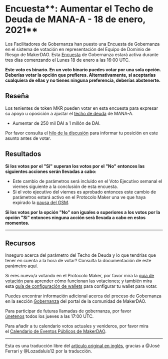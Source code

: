 # Encuesta**: Aumentar el Techo de Deuda de MANA-A - 18 de enero, 2021**

Los Facilitadores de Gobernanza han puesto una Encuesta de Gobernanza en el sistema de votación en representación del Equipo de Dominio de Riesgo de MakerDAO. Esta [Encuesta](https://community-development.makerdao.com/en/learn/governance/on-chain-gov/) de Gobernanza estará activa durante tres días comenzando el Lunes 18 de enero a las 16:00 UTC.

**Este voto es binario. En un voto binario puedes votar por una sola opción. Deberías votar la opción que prefieres. Alternativamente, si aceptarías cualquiera de ellas y no tienes ninguna preferencia, deberías abstenerte.**

## **Reseña**

Los tenientes de token MKR pueden votar en esta encuesta para expresar su apoyo u oposición a ajustar el [techo de deuda](https://community-development.makerdao.com/en/learn/governance/param-debt-ceiling/) de MANA-A.

- Aumentar de 250 mil DAI a 1 millón de DAI.

Por favor consulta el [hilo de la discusión](https://forum.makerdao.com/t/signal-request-debt-ceiling-adjustments-11th-jan-2021/6005) para informar tu posición en este asunto antes de votar.

## Resultados

**Si los votos por el "Si" superan los votos por el "No" entonces las siguientes acciones serán llevadas a cabo:**

- Este cambio de parámetros será incluido en el Voto Ejecutivo semanal el viernes siguiente a la conclusión de esta encuesta.
- Si el voto ejecutivo del viernes es aprobado entonces este cambio de parámetros estará activo en el Protocolo Maker una ve que haya expirado la [pausa del GSM](https://community-development.makerdao.com/en/learn/governance/param-gsm-pause-delay/).

**Si los votos por la opción "No" son iguales o superiores a los votos por la opción "Si" entonces ninguna acción será llevada a cabo en estos momentos.**

---

## **Recursos**

Inseguro acerca del parámetro del Techo de Deuda y lo que tendrías que tener en cuenta a la hora de votar? Consulta la documentación de este parámetro [aquí](https://community-development.makerdao.com/en/learn/governance/param-debt-ceiling/).

Si eres nuevo/a votando en el Protocolo Maker, por favor mira la [guía de votación](https://community-development.makerdao.com/en/learn/governance/how-voting-works/) para aprender cómo funcionan las votaciones; y también mira esta [guía de configuración de wallets](https://community-development.makerdao.com/en/learn/governance/voting-setup/) para configurar tu wallet para votar.

Puedes encontrar información adicional acerca del proceso de Gobernanza en la sección [Gobernanza](https://community-development.makerdao.com/en/learn/governance) del portal de la comunidad de MakerDAO.

Para participar de futuras llamadas de gobernanza, por favor [únetenos](https://github.com/makerdao/community/tree/master/governance/governance-and-risk-meetings) todos los jueves a las 17:00 UTC.

Para añadir a tu calendario votos actuales y venideros, por favor mira el [Calendario de Eventos Públicos de MakerDAO](https://calendar.google.com/calendar/embed?src=makerdao.com_3efhm2ghipksegl009ktniomdk%40group.calendar.google.com&ctz=UTC&mode=week&showCalendars=0&showPrint=0).

---

Esta es una traducción libre del [artículo original en inglés](https://github.com/makerdao/community/blob/master/governance/polls/Debt%20Ceiling%20Adjustment%20for%20MANA-A%20-%20January%2018,%202021.md), gracias a @José Ferrari y @Lozadaluis12 por la traducción.
